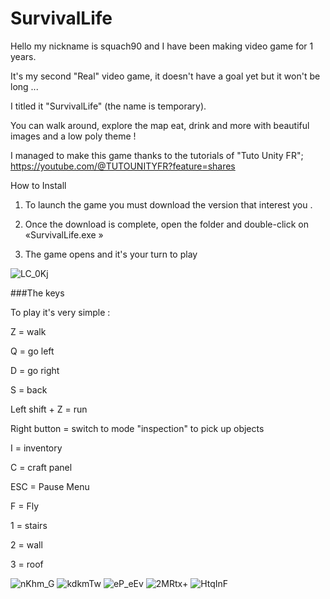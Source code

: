 # SurvivalLife

Hello my nickname is squach90 and I have been making video game for 1 years.

It's my second "Real" video game, it doesn't have a goal yet but it won't be long ...

I titled it "SurvivalLife" (the name is temporary).

You can walk around, explore the map eat, drink and more with beautiful images and a low poly theme !

I managed to make this game thanks to the tutorials of "Tuto Unity FR"; https://youtube.com/@TUTOUNITYFR?feature=shares 

How to Install

1. To launch the game you must download the version that interest you .

2. Once the download is complete, open the folder and double-click on   «SurvivalLife.exe » 

3. The game opens and it's your turn to play

![LC_0Kj](https://github.com/squach90/SurvivalLife/assets/160175686/16ff4075-0469-4e5e-b4c3-1e7aa5446c14)


###The keys


To play it's very simple : 

Z = walk

Q = go left

D = go right

S = back

Left shift + Z = run

Right button = switch to mode "inspection" to pick up objects

I = inventory

C = craft panel

ESC = Pause Menu

F = Fly

1 = stairs

2 = wall

3 = roof

![nKhm_G](https://github.com/squach90/SurvivalLife/assets/160175686/25508c4c-b1e2-4b77-aa3d-d7fd16cda781)
![kdkmTw](https://github.com/squach90/SurvivalLife/assets/160175686/ba3957ed-1ec6-45a1-8f15-f7a056248156)
![eP_eEv](https://github.com/squach90/SurvivalLife/assets/160175686/3928d33a-02fe-4715-a8e7-c4ab97c9e4dc)
![2MRtx+](https://github.com/squach90/SurvivalLife/assets/160175686/e7f358d4-9e50-4abb-9ef6-49a9ae5d7381)
![HtqInF](https://github.com/squach90/SurvivalLife/assets/160175686/b7bccb58-fd1b-4d51-b2f9-80bdec4306f6)

